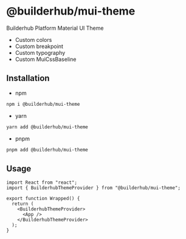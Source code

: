 # @builderhub/mui-theme

Builderhub Platform Material UI Theme

- Custom colors
- Custom breakpoint
- Custom typography
- Custom MuiCssBaseline

## Installation

- npm

```zsh
npm i @builderhub/mui-theme
```

- yarn

```zsh
yarn add @builderhub/mui-theme
```

- pnpm

```zsh
pnpm add @builderhub/mui-theme
```

## Usage

```tsx
import React from "react";
import { BuilderhubThemeProvider } from "@builderhub/mui-theme";

export function Wrapped() {
  return (
    <BuilderhubThemeProvider>
      <App />
    </BuilderhubThemeProvider>
  );
}
```
